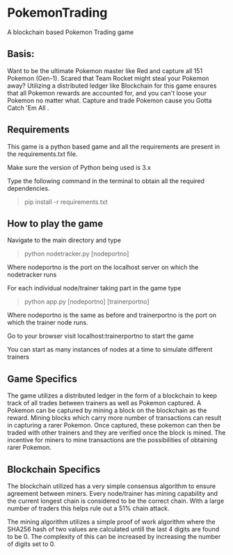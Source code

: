 # PokemonTrading
A blockchain based Pokemon Trading game

## Basis:
Want to be the ultimate Pokemon master like Red and capture all 151 Pokemon (Gen-1). Scared that Team Rocket might steal your Pokemon away? Utilizing a distributed ledger like Blockchain for this game ensures that all Pokemon rewards are accounted for, and you can't loose your Pokemon no matter what. Capture and trade Pokemon cause you Gotta Catch 'Em All .

## Requirements
This game is a python based game and all the requirements are present in the requirements.txt file.

Make sure the version of Python being used is 3.x  

Type the following command in the terminal to obtain all the required dependencies.
>pip install -r requirements.txt  

## How to play the game
Navigate to the main directory and type  
>python nodetracker.py [nodeportno]  

Where nodeportno is the port on the localhost server on which the nodetracker runs

For each individual node/trainer taking part in the game type

>python app.py [nodeportno] [trainerportno]

Where nodeportno is the same as before and trainerportno is the port on which the trainer node runs.

Go to your browser visit localhost:trainerportno to start the game  

You can start as many instances of nodes at a time to simulate different trainers

## Game Specifics

The game utilizes a distributed ledger in the form of a blockchain to keep track of all trades between trainers as well as Pokemon captured. A Pokemon can be captured by mining a block on the blockchain as the reward. Mining blocks which carry more number of transactions can result in capturing a rarer Pokemon. Once captured, these pokemon can then be traded with other trainers and they are verified once the block is mined. The incentive for miners to mine transactions are the possibilities of obtaining rarer Pokemon.

## Blockchain Specifics
The blockchain utilized has a very simple consensus algorithm to ensure agreement between miners. Every node/trainer has mining capability and the current longest chain is considered to be the correct chain. With a large number of traders this helps rule out a 51% chain attack.

The mining algorithm utilizes a simple proof of work algorithm where the SHA256 hash of two values are calculated untill the last 4 digits are found to be 0. The complexity of this can be increased by increasing the number of digits set to 0.
